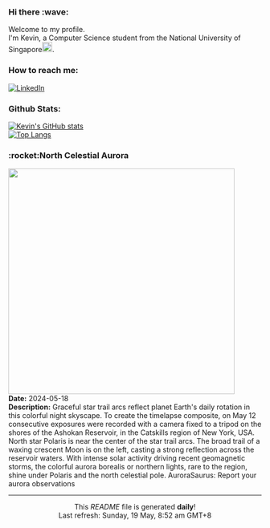 <h3>Hi there :wave:</h3>

Welcome to my profile.   
I'm Kevin, a Computer Science student from the National University of Singapore<img src="https://img.icons8.com/color/96/000000/singapore-circular.png" width="20px"/>.</p>

<h3>How to reach me: </h3>
<a href="https://www.linkedin.com/in/kevin-foong/"><img alt="LinkedIn" src="https://img.shields.io/badge/linkedin-%230077B5.svg?&style=for-the-badge&logo=linkedin&logoColor=white" /></a> 

<h3>Github Stats: </h3> 

[![Kevin's GitHub stats](https://github-readme-stats.vercel.app/api?username=kevin9foong&theme=tokyonight)](https://github.com/anuraghazra/github-readme-stats) <br/>
[![Top Langs](https://github-readme-stats.vercel.app/api/top-langs/?username=kevin9foong&layout=compact&theme=tokyonight)](https://github.com/anuraghazra/github-readme-stats)

<h3>:rocket:North Celestial Aurora</h3> 
<img width="450" src="https:&#x2F;&#x2F;apod.nasa.gov&#x2F;apod&#x2F;image&#x2F;2405&#x2F;AuroraStartrails_chiragupreti.jpg" /><br/>
<b>Date:</b> 2024-05-18<br/>
<b>Description:</b> Graceful star trail arcs reflect planet Earth&#39;s daily rotation in this colorful night skyscape. To create the timelapse composite, on May 12 consecutive exposures were recorded with a camera fixed to a tripod on the shores of the Ashokan Reservoir, in the Catskills region of New York, USA. North star Polaris is near the center of the star trail arcs. The broad trail of a waxing crescent Moon is on the left, casting a strong reflection across the reservoir waters. With intense solar activity driving recent geomagnetic storms, the colorful aurora borealis or northern lights, rare to the region, shine under Polaris and the north celestial pole.   AuroraSaurus: Report your aurora observations<br/>

------------
<p align="center">This <i>README</i> file is generated <b>daily</b>!</br>
Last refresh: Sunday, 19 May, 8:52 am GMT+8<br />